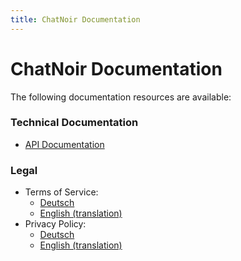 ```yaml
---
title: ChatNoir Documentation
---
```


# ChatNoir Documentation

The following documentation resources are available:

### Technical Documentation

- [API Documentation](/doc/api)


### Legal

- Terms of Service:
    - [Deutsch](/doc/terms-de)
    - [English (translation)](/doc/terms)
- Privacy Policy:
    - [Deutsch](/doc/privacy-de)
    - [English (translation)](/doc/privacy)
